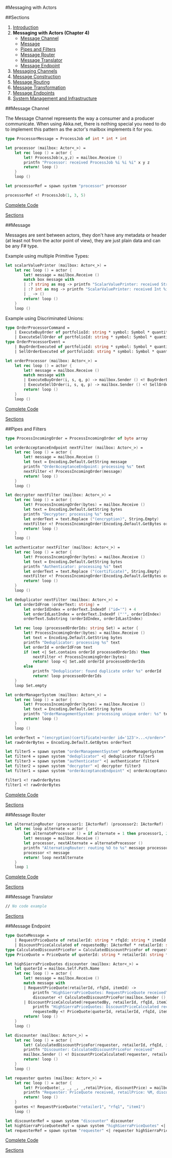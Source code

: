 #Messaging with Actors

##Sections

1. [Introduction](index.html)
2. **Messaging with Actors (Chapter 4)**
	- [Message Channel](#Message-Channel)
	- [Message](#Message)
	- [Pipes and Filters](#Pipes-and-Filters)
	- [Message Router](#Message-Router)
	- [Message Translator](#Message-Translator)
	- [Message Endpoint](#Message-Endpoint)
3. [Messaging Channels](messaging-channels.html)
4. [Message Construction](message-construction.html)
5. [Message Routing](message-routing.html)
6. [Message Transformation](message-transformation.html)
7. [Message Endpoints](message-endpoints.html)
8. [System Management and Infrastructure](system-management-and-infrastructure.html)

##Message Channel

The Message Channel represents the way a consumer and a producer communicate. When using Akka.net, there is nothing special you need to do to implement this pattern as the actor's mailbox implements it for you. 

```fsharp
type ProcessorMessage = ProcessJob of int * int * int

let processor (mailbox: Actor<_>) = 
    let rec loop () = actor {
        let! ProcessJob(x,y,z) = mailbox.Receive ()
        printfn "Processor: received ProcessJob %i %i %i" x y z
        return! loop ()
    }
    loop ()

let processorRef = spawn system "processor" processor

processorRef <! ProcessJob(1, 3, 5)
```

<a href="https://github.com/jorgef/fsharpreactivepatterns/blob/master/MessagingWithActors/MessageChannel.fsx" target="_blank">Complete Code</a>

[Sections](#Sections)

##Message

Messages are sent between actors, they don't have any metadata or header (at least not from the actor point of view), they are just plain data and can be any F# type.

Example using multiple Primitive Types:

```fsharp
let scalarValuePrinter (mailbox: Actor<_>) = 
    let rec loop () = actor {
        let! message = mailbox.Receive ()
        match box message with
        | :? string as msg -> printfn "ScalarValuePrinter: received String %s" msg
        | :? int as msg -> printfn "ScalarValuePrinter: received Int %i" msg
        | _ -> ()
        return! loop ()
    }
    loop ()
```

Example using Discriminated Unions:

```fsharp
type OrderProcessorCommand =
    | ExecuteBuyOrder of portfolioId: string * symbol: Symbol * quantity: int * price: Money
    | ExecuteSellOrder of portfolioId: string * symbol: Symbol * quantity: int * price: Money
type OrderProcessorEvent =
    | BuyOrderExecuted of portfolioId: string * symbol: Symbol * quantity: int * price: Money
    | SellOrderExecuted of portfolioId: string * symbol: Symbol * quantity: int * price: Money

let orderProcessor (mailbox: Actor<_>) =
    let rec loop () = actor {
        let! message = mailbox.Receive ()
        match message with
        | ExecuteBuyOrder(i, s, q, p) -> mailbox.Sender () <! BuyOrderExecuted(i, s, q, p)
        | ExecuteSellOrder(i, s, q, p) -> mailbox.Sender () <! SellOrderExecuted(i ,s, q, p)
        return! loop ()
    }
    loop ()
```

<a href="https://github.com/jorgef/fsharpreactivepatterns/blob/master/MessagingWithActors/Message.fsx" target="_blank">Complete Code</a>

[Sections](#Sections)

##Pipes and Filters

```fsharp
type ProcessIncomingOrder = ProcessIncomingOrder of byte array

let orderAcceptanceEndpoint nextFilter (mailbox: Actor<_>) =
    let rec loop () = actor {
        let! message = mailbox.Receive ()
        let text = Encoding.Default.GetString message
        printfn "OrderAcceptanceEndpoint: processing %s" text
        nextFilter <! ProcessIncomingOrder(message)
        return! loop ()
    }
    loop ()

let decrypter nextFilter (mailbox: Actor<_>) =
    let rec loop () = actor {
        let! ProcessIncomingOrder(bytes) = mailbox.Receive ()
        let text = Encoding.Default.GetString bytes
        printfn "Decrypter: processing %s" text
        let orderText = text.Replace ("(encryption)", String.Empty)
        nextFilter <! ProcessIncomingOrder(Encoding.Default.GetBytes orderText)
        return! loop ()
    }
    loop ()

let authenticator nextFilter (mailbox: Actor<_>) =
    let rec loop () = actor {
        let! ProcessIncomingOrder(bytes) = mailbox.Receive ()
        let text = Encoding.Default.GetString bytes
        printfn "Authenticator: processing %s" text
        let orderText = text.Replace ("(certificate)", String.Empty)
        nextFilter <! ProcessIncomingOrder(Encoding.Default.GetBytes orderText)
        return! loop ()
    }
    loop ()

let deduplicator nextFilter (mailbox: Actor<_>) =
    let orderIdFrom (orderText: string) =
        let orderIdIndex = orderText.IndexOf ("id='") + 4
        let orderIdLastIndex = orderText.IndexOf ("'", orderIdIndex)
        orderText.Substring (orderIdIndex, orderIdLastIndex)

    let rec loop (processedOrderIds: string Set) = actor {
        let! ProcessIncomingOrder(bytes) = mailbox.Receive ()
        let text = Encoding.Default.GetString bytes
        printfn "Deduplicator: processing %s" text
        let orderId = orderIdFrom text
        if (not <| Set.contains orderId processedOrderIds) then 
            nextFilter <! ProcessIncomingOrder(bytes) 
            return! loop <| Set.add orderId processedOrderIds
        else 
            printfn "Deduplicator: found duplicate order %s" orderId
            return! loop processedOrderIds
    }
    loop Set.empty

let orderManagerSystem (mailbox: Actor<_>) =
    let rec loop () = actor {
        let! ProcessIncomingOrder(bytes) = mailbox.Receive ()
        let text = Encoding.Default.GetString bytes
        printfn "OrderManagementSystem: processing unique order: %s" text
        return! loop ()
    }
    loop ()

let orderText = "(encryption)(certificate)<order id='123'>...</order>"
let rawOrderBytes = Encoding.Default.GetBytes orderText

let filter5 = spawn system "orderManagementSystem" orderManagerSystem
let filter4 = spawn system "deduplicator" <| deduplicator filter5
let filter3 = spawn system "authenticator" <| authenticator filter4
let filter2 = spawn system "decrypter" <| decrypter filter3
let filter1 = spawn system "orderAcceptanceEndpoint" <| orderAcceptanceEndpoint filter2

filter1 <! rawOrderBytes
filter1 <! rawOrderBytes
```
<a href="https://github.com/jorgef/fsharpreactivepatterns/blob/master/MessagingWithActors/PipesAndFilters.fsx" target="_blank">Complete Code</a>

[Sections](#Sections)

##Message Router

```fsharp
let alternatingRouter (processor1: IActorRef) (processor2: IActorRef) (mailbox: Actor<_>) =
    let rec loop alternate = actor {
        let alternateProcessor () = if alternate = 1 then processor1, 2 else processor2, 1
        let! message = mailbox.Receive ()
        let processor, nextAlternate = alternateProcessor ()
        printfn "AlternatingRouter: routing %O to %s" message processor.Path.Name
        processor <! message
        return! loop nextAlternate
    }
    loop 1
```
<a href="https://github.com/jorgef/fsharpreactivepatterns/blob/master/MessagingWithActors/MessageRouter.fsx" target="_blank">Complete Code</a>

[Sections](#Sections)

##Message Translator

```fsharp
// No code example
```
[Sections](#Sections)

##Message Endpoint

```fsharp
type QuoteMessage =
    | RequestPriceQuote of retailerId: string * rfqId: string * itemId: string
    | DiscountPriceCalculated of requestedBy: IActorRef * retailerId: string * rfqId: string * itemId: string * retailPrice: decimal * discountPrice: decimal
type CalculatedDiscountPriceFor = CalculatedDiscountPriceFor of requester: IActorRef * retailerId: string * rfqId: string * itemId: string
type PriceQuote = PriceQuote of quoterId: string * retailerId: string * rfqId: string * itemId: string * retailPrice: decimal * discountPrice: decimal

let highSierraPriceQuotes discounter (mailbox: Actor<_>) =
    let quoterId = mailbox.Self.Path.Name
    let rec loop () = actor {
        let! message = mailbox.Receive ()
        match message with
        | RequestPriceQuote(retailerId, rfqId, itemId) -> 
            printfn "HighSierraPriceQuotes: RequestPriceQuote received" 
            discounter <! CalculatedDiscountPriceFor(mailbox.Sender (), retailerId, rfqId, itemId)
        | DiscountPriceCalculated(requestedBy, retailerId, rfqId, itemId, retailPrice, discountPrice) -> 
            printfn "HighSierraPriceQuotes: DiscountPriceCalculated received" 
            requestedBy <! PriceQuote(quoterId, retailerId, rfqId, itemId, retailPrice, discountPrice)
        return! loop ()
    }
    loop ()

let discounter (mailbox: Actor<_>) =
    let rec loop () = actor {
        let! CalculatedDiscountPriceFor(requester, retailerId, rfqId, itemId) = mailbox.Receive ()
        printfn "Discounter: CalculatedDiscountPriceFor received" 
        mailbox.Sender () <! DiscountPriceCalculated(requester, retailerId, rfqId, itemId, 100m, 89.99m)
        return! loop ()
    }
    loop ()

let requester quotes (mailbox: Actor<_>) =
    let rec loop () = actor {
        let! PriceQuote(_, _, _, _,retailPrice, discountPrice) = mailbox.Receive ()
        printfn "Requester: PriceQuote received, retailPrice: %M, discountPrice %M" retailPrice discountPrice 
        return! loop ()
    }
    quotes <! RequestPriceQuote("retailer1", "rfq1", "item1")
    loop ()

let discounterRef = spawn system "discounter" discounter
let highSierraPriceQuotesRef = spawn system "highSierraPriceQuotes" <| highSierraPriceQuotes discounterRef
let requesterRef = spawn system "requester" <| requester highSierraPriceQuotesRef
```
<a href="https://github.com/jorgef/fsharpreactivepatterns/blob/master/MessagingWithActors/MessageEndpoint.fsx" target="_blank">Complete Code</a>

[Sections](#Sections)